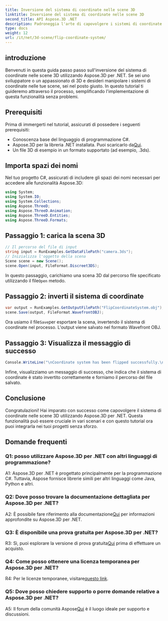 ```yaml
---
title: Inversione del sistema di coordinate nelle scene 3D
linktitle: Inversione del sistema di coordinate nelle scene 3D
second_title: API Aspose.3D .NET
description: Padroneggia l'arte di capovolgere i sistemi di coordinate nelle scene 3D utilizzando Aspose.3D per .NET. Segui la nostra guida passo passo per un'implementazione senza problemi.
type: docs
weight: 12
url: /it/net/3d-scene/flip-coordinate-system/
---
```

## introduzione

Benvenuti in questa guida passo passo sull'inversione del sistema di coordinate nelle scene 3D utilizzando Aspose.3D per .NET. Se sei uno sviluppatore o un appassionato di 3D e desideri manipolare i sistemi di coordinate nelle tue scene, sei nel posto giusto. In questo tutorial ti guideremo attraverso il processo, semplificando l'implementazione di questa funzionalità senza problemi.

## Prerequisiti

Prima di immergerti nel tutorial, assicurati di possedere i seguenti prerequisiti:

- Conoscenza base del linguaggio di programmazione C#.
-  Aspose.3D per la libreria .NET installata. Puoi scaricarlo da[Qui](https://releases.aspose.com/3d/net/).
- Un file 3D di esempio in un formato supportato (ad esempio, .3ds).

## Importa spazi dei nomi

Nel tuo progetto C#, assicurati di includere gli spazi dei nomi necessari per accedere alle funzionalità Aspose.3D:

```csharp
using System;
using System.IO;
using System.Collections;
using Aspose.ThreeD;
using Aspose.ThreeD.Animation;
using Aspose.ThreeD.Entities;
using Aspose.ThreeD.Formats;
```

## Passaggio 1: carica la scena 3D

```csharp
// Il percorso del file di input
string input = RunExamples.GetDataFilePath("camera.3ds");            
// Inizializza l'oggetto della scena
Scene scene = new Scene();
scene.Open(input, FileFormat.Discreet3DS);
```

 In questo passaggio, carichiamo una scena 3D dal percorso file specificato utilizzando il file`Open` metodo.

## Passaggio 2: inverti il sistema di coordinate

```csharp
var output = RunExamples.GetOutputFilePath("FlipCoordinateSystem.obj");
scene.Save(output, FileFormat.WavefrontOBJ);
```

 Ora usiamo il file`Save`per esportare la scena, invertendo il sistema di coordinate nel processo. L'output viene salvato nel formato Wavefront OBJ.

## Passaggio 3: Visualizza il messaggio di successo

```csharp
Console.WriteLine("\nCoordinate system has been flipped successfully.\nFile saved at " + output);
```

Infine, visualizziamo un messaggio di successo, che indica che il sistema di coordinate è stato invertito correttamente e forniamo il percorso del file salvato.

## Conclusione

Congratulazioni! Hai imparato con successo come capovolgere il sistema di coordinate nelle scene 3D utilizzando Aspose.3D per .NET. Questa funzionalità può essere cruciale in vari scenari e con questo tutorial ora puoi integrarla nei tuoi progetti senza sforzo.

## Domande frequenti

### Q1: posso utilizzare Aspose.3D per .NET con altri linguaggi di programmazione?

A1: Aspose.3D per .NET è progettato principalmente per la programmazione C#. Tuttavia, Aspose fornisce librerie simili per altri linguaggi come Java, Python e altri.

### Q2: Dove posso trovare la documentazione dettagliata per Aspose.3D per .NET?

 A2: È possibile fare riferimento alla documentazione[Qui](https://reference.aspose.com/3d/net/) per informazioni approfondite su Aspose.3D per .NET.

### Q3: È disponibile una prova gratuita per Aspose.3D per .NET?

R3: Sì, puoi esplorare la versione di prova gratuita[Qui](https://releases.aspose.com/) prima di effettuare un acquisto.

### Q4: Come posso ottenere una licenza temporanea per Aspose.3D per .NET?

 R4: Per le licenze temporanee, visitare[questo link](https://purchase.aspose.com/temporary-license/).

### Q5: Dove posso chiedere supporto o porre domande relative a Aspose.3D per .NET?

 A5: Il forum della comunità Aspose[Qui](https://forum.aspose.com/c/3d/18) è il luogo ideale per supporto e discussioni.